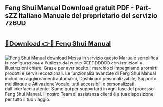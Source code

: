 ## Feng Shui Manual Download gratuit PDF - Part-sZZ Italiano Manuale del proprietario del servizio 7z6UD

# <h2><a href="http://dfak11.blite.top/?on=Feng+Shui+Manual">🔗Download 👉🔴 Feng Shui Manual</a></h2>

[![Feng Shui Manual download](https://i.imgur.com/lujVjoI.png)](http://dfak11.blite.top/?on=Feng+Shui+Manual)
Messa in servizio questo Manuale semplifica la configurazione e l'utilizzo del nuovo REDDDDDDD con istruzioni e illustrazioni chiare. Grazie per aver scelto il marchio ci impegniamo a fornirti prodotti e servizi eccezionali. Le funzionalità avanzate di Feng Shui Manual includono aggiornamenti automatici, Dashboard personalizzabile, Supporto multilingue e Attivazione Vocale, tutti accessibili e personalizzati dall'interfaccia utente. Siamo qui per supportarti in ogni fase del processo Feng Shui Manual. Il nostro Team di assistenza clienti è a tua disposizione per tutto il tuo viaggio.
